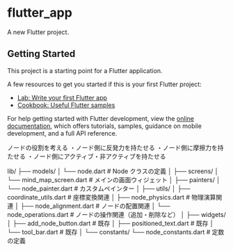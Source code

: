 # flutter_app

A new Flutter project.

## Getting Started

This project is a starting point for a Flutter application.

A few resources to get you started if this is your first Flutter project:

- [Lab: Write your first Flutter app](https://docs.flutter.dev/get-started/codelab)
- [Cookbook: Useful Flutter samples](https://docs.flutter.dev/cookbook)

For help getting started with Flutter development, view the
[online documentation](https://docs.flutter.dev/), which offers tutorials,
samples, guidance on mobile development, and a full API reference.

ノードの役割を考える
・ノード側に反発力を持たせる
・ノード側に摩擦力を持たせる
・ノード側にアクティブ・非アクティブを持たせる

lib/
├── models/
│ └── node.dart # Node クラスの定義
│
├── screens/
│ └── mind_map_screen.dart # メインの画面ウィジェット
│
├── painters/
│ └── node_painter.dart # カスタムペインター
│
├── utils/
│ ├── coordinate_utils.dart # 座標変換関連
│ ├── node_physics.dart # 物理演算関連
│ ├── node_alignment.dart # ノードの配置関連
│ └── node_operations.dart # ノードの操作関連（追加・削除など）
│
├── widgets/
│ ├── add_node_button.dart # 既存
│ ├── positioned_text.dart # 既存
│ └── tool_bar.dart # 既存
│
└── constants/
└── node_constants.dart # 定数の定義
